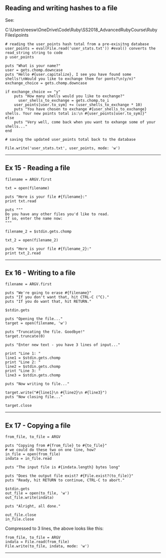 ## <a name='Readingandwritinghashestoafile'></a>Reading and writing hashes to a file  

See:

C:\Users\reesw\OneDrive\Code\Ruby\SS2018_AdvancedRubyCourse\Ruby Files\points 

```
# reading the user_points hash total from a pre-exisitng database
user_points = eval(File.read('user_stats.txt')) #eval() converts the read_string string to code
p user_points

puts "What is your name?"
user = gets.chomp.downcase
puts "Hello #{user.capitalize}, I see you have found some shells!\nWould you like to exchange them for ponts?\n(y/n)"
exchange_choice = gets.chomp.downcase

if exchange_choice == "y"
    puts "How many shells would you like to exchange?"
      user_shells_to_exchange = gets.chomp.to_i
    user_points[user.to_sym] += (user_shells_to_exchange * 10)
    puts "You have chosen to exchange #{user_shells_to_exchange} shells. Your new points total is:\n #{user_points[user.to_sym]}"
else
    puts "Very well, come back when you want to exhange some of your shells..."
end

# saving the updated user_points total back to the database

File.write('user_stats.txt', user_points, mode: 'w')
```

-----
## <a name='Ex15-Readingafile'></a>Ex 15 - Reading a file

```
filename = ARGV.first

txt = open(filename)

puts "Here is your file #{filename}:"
print txt.read

puts """
Do you have any other files you'd like to read.
If so, enter the name now: 
"""

filename_2 = $stdin.gets.chomp

txt_2 = open(filename_2)

puts "Here is your file #{filename_2}:"
print txt_2.read
```

-----

## <a name='Ex16-Writingtoafile'></a>Ex 16 - Writing to a file

```
filename = ARGV.first

puts "We're going to erase #{filename}" 
puts "If you don't want that, hit CTRL-C (^C)." 
puts "If you do want that, hit RETURN."

$stdin.gets

puts "Opening the file..."
target = open(filename, 'w')

puts "Truncating the file. Goodbye!"
target.truncate(0)

puts "Enter new text - you have 3 lines of input..."

print "Line 1: "
line1 = $stdin.gets.chomp
print "Line 2: "
line2 = $stdin.gets.chomp
print "Line 3: "
line3 = $stdin.gets.chomp

puts "Now writing to file..."

target.write("#{line1}\n #{line2}\n #{line3}")
puts "Now closing file..."

target.close
```
-----

## <a name='Ex17-Copyingafile'></a>Ex 17 - Copying a file

```
from_file, to_file = ARGV

puts "Copying from #{from_file} to #{to_file}"
# we could do these two on one line, how? 
in_file = open(from_file) 
indata = in_file.read

puts "The input file is #{indata.length} bytes long"

puts "Does the output file exist? #{File.exist?(to_file)}" 
puts "Ready, hit RETURN to continue, CTRL-C to abort." 

$stdin.gets
out_file = open(to_file, 'w')
out_file.write(indata)

puts "Alright, all done."

out_file.close
in_file.close
```

Compressed to 3 lines, the above looks like this:

```
from_file, to_file = ARGV
indata = File.read(from_file) 
File.write(to_file, indata, mode: 'w')
```
----
